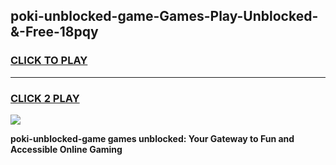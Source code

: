 
## poki-unblocked-game-Games-Play-Unblocked-&-Free-18pqy
<h3>
<a href="https://premium76.site?title=poki-unblocked-game&ref=24A">CLICK TO PLAY</a></h3>
<hr>

<h3>
<a href="https://premium76.site?title=poki-unblocked-game&ref=24A">CLICK 2 PLAY</a>
  
</h3>

<a href="https://premium76.site?title=poki-unblocked-game&ref=24A"><img src="https://clearcache.store/games.png"></a>


**poki-unblocked-game games unblocked: Your Gateway to Fun and Accessible Online Gaming**
